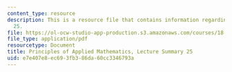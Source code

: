 ```yaml
---
content_type: resource
description: This is a resource file that contains information regarding lecture summary
  25.
file: https://ol-ocw-studio-app-production.s3.amazonaws.com/courses/18-311-principles-of-applied-mathematics-spring-2014/e7e407e8ec693fb386da60cc3346793a_MIT18_311S14_Lecture25.pdf
file_type: application/pdf
resourcetype: Document
title: Principles of Applied Mathematics, Lecture Summary 25
uid: e7e407e8-ec69-3fb3-86da-60cc3346793a
---
```

